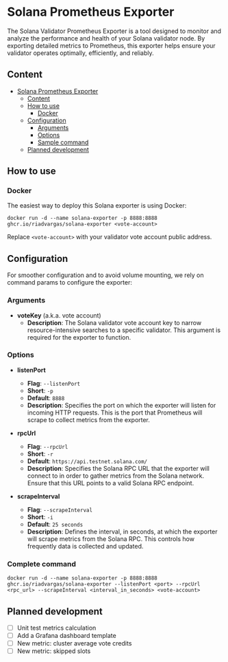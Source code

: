 # Solana Prometheus Exporter

The Solana Validator Prometheus Exporter is a tool designed to monitor and analyze the performance and health of your Solana validator node. By exporting detailed metrics to Prometheus, this exporter helps ensure your validator operates optimally, efficiently, and reliably.

## Content

<!-- TOC -->

- [Solana Prometheus Exporter](#solana-prometheus-exporter)
    - [Content](#content)
    - [How to use](#how-to-use)
        - [Docker](#docker)
    - [Configuration](#configuration)
        - [Arguments](#arguments)
        - [Options](#options)
        - [Sample command](#sample-command)
    - [Planned development](#planned-development)

<!-- /TOC -->

## How to use

### Docker

The easiest way to deploy this Solana exporter is using Docker: 

```
docker run -d --name solana-exporter -p 8888:8888 ghcr.io/riadvargas/solana-exporter <vote-account>
```

Replace `<vote-account>` with your validator vote account public address.

## Configuration

For smoother configuration and to avoid volume mounting, we rely on command params to configure the exporter:

### Arguments

- **voteKey** (a.k.a. vote account)
  - **Description**: The Solana validator vote account key to narrow resource-intensive searches to a specific validator. This argument is required for the exporter to function.

### Options

- **listenPort**
  - **Flag**: `--listenPort`
  - **Short**: `-p`
  - **Default**: `8888`
  - **Description**: Specifies the port on which the exporter will listen for incoming HTTP requests. This is the port that Prometheus will scrape to collect metrics from the exporter.

- **rpcUrl**
  - **Flag**: `--rpcUrl`
  - **Short**: `-r`
  - **Default**: `https://api.testnet.solana.com/`
  - **Description**: Specifies the Solana RPC URL that the exporter will connect to in order to gather metrics from the Solana network. Ensure that this URL points to a valid Solana RPC endpoint.

- **scrapeInterval**
  - **Flag**: `--scrapeInterval`
  - **Short**: `-i`
  - **Default**: `25 seconds`
  - **Description**: Defines the interval, in seconds, at which the exporter will scrape metrics from the Solana RPC. This controls how frequently data is collected and updated.

### Complete command

```
docker run -d --name solana-exporter -p 8888:8888 ghcr.io/riadvargas/solana-exporter --listenPort <port> --rpcUrl <rpc_url> --scrapeInterval <interval_in_seconds> <vote-account>
```

## Planned development
- [ ] Unit test metrics calculation
- [ ] Add a Grafana dashboard template
- [ ] New metric: cluster average vote credits
- [ ] New metric: skipped slots